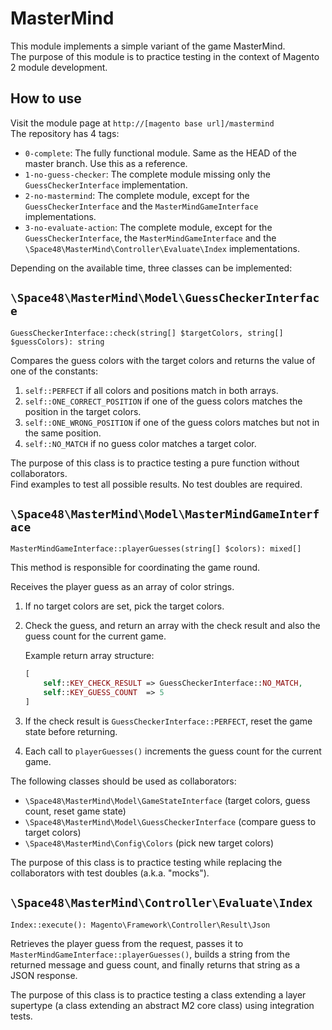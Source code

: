 # MasterMind

This module implements a simple variant of the game MasterMind.  
The purpose of this module is to practice testing in the context of Magento 2 module development.

## How to use

Visit the module page at `http://[magento base url]/mastermind`  
The repository has 4 tags:

* `0-complete`: The fully functional module. Same as the HEAD of the master branch. Use this as a reference.
* `1-no-guess-checker`: The complete module missing only the `GuessCheckerInterface` implementation.
* `2-no-mastermind`: The complete module, except for the `GuessCheckerInterface` and the `MasterMindGameInterface` implementations.
* `3-no-evaluate-action`: The complete module, except for the `GuessCheckerInterface`, the `MasterMindGameInterface` and the `\Space48\MasterMind\Controller\Evaluate\Index` implementations.

Depending on the available time, three classes can be implemented:  

## `\Space48\MasterMind\Model\GuessCheckerInterface`  

`GuessCheckerInterface::check(string[] $targetColors, string[] $guessColors): string`

Compares the guess colors with the target colors and returns the value of one of the constants:

1. `self::PERFECT` if all colors and positions match in both arrays.
2. `self::ONE_CORRECT_POSITION` if one of the guess colors matches the position in the target colors.
3. `self::ONE_WRONG_POSITION` if one of the guess colors matches but not in the same position.
4. `self::NO_MATCH` if no guess color matches a target color.

The purpose of this class is to practice testing a pure function without collaborators.  
Find examples to test all possible results. No test doubles are required.

## `\Space48\MasterMind\Model\MasterMindGameInterface`

`MasterMindGameInterface::playerGuesses(string[] $colors): mixed[]`  

This method is responsible for coordinating the game round.

Receives the player guess as an array of color strings.

1. If no target colors are set, pick the target colors.
2. Check the guess, and return an array with the check result and also the guess count for the current game.

   Example return array structure:
   ```php
   [
       self::KEY_CHECK_RESULT => GuessCheckerInterface::NO_MATCH,
       self::KEY_GUESS_COUNT  => 5
   ]
   ```

3. If the check result is `GuessCheckerInterface::PERFECT`, reset the game state before returning.
4. Each call to `playerGuesses()` increments the guess count for the current game.

The following classes should be used as collaborators:

- `\Space48\MasterMind\Model\GameStateInterface` (target colors, guess count, reset game state)
- `\Space48\MasterMind\Model\GuessCheckerInterface` (compare guess to target colors)
- `\Space48\MasterMind\Config\Colors` (pick new target colors)
  
The purpose of this class is to practice testing while replacing the collaborators with test doubles (a.k.a. "mocks").

## `\Space48\MasterMind\Controller\Evaluate\Index`

`Index::execute(): Magento\Framework\Controller\Result\Json`  

Retrieves the player guess from the request, passes it to `MasterMindGameInterface::playerGuesses()`,
builds a string from the returned message and guess count, and finally returns that string as a JSON response.  

The purpose of this class is to practice testing a class extending a layer supertype (a class extending an abstract M2 core class) using integration tests.
